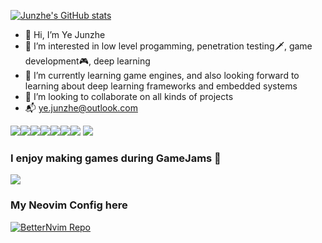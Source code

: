 [![Junzhe's GitHub stats](https://github-readme-stats-ctme-git-master-yejunzhes-projects.vercel.app/api?username=ye-junzhe&count_private=true&show_icons=true&theme=radical&bg_color=1e1e2e&text_color=cdd6f4&icon_color=cba6f7&title_color=94e2d5)](https://github.com/anuraghazra/github-readme-stats)

- 👋 Hi, I’m Ye Junzhe
- 👀 I’m interested in low level progamming, penetration testing🗡️, game development🎮, deep learning
- 🌱 I’m currently learning game engines, and also looking forward to learning about deep learning frameworks and embedded systems
- 💞️ I’m looking to collaborate on all kinds of projects
- 📬 ye.junzhe@outlook.com

<img src="https://img.shields.io/badge/C-00599C?style=for-the-badge&logo=c&logoColor=white" /><img src="https://img.shields.io/badge/Rust-000000?style=for-the-badge&logo=rust&logoColor=white" /><img src="https://img.shields.io/badge/C%23-239120?style=for-the-badge&logo=c-sharp&logoColor=white" /><img src="https://img.shields.io/badge/C%2B%2B-00599C?style=for-the-badge&logo=c%2B%2B&logoColor=white" /><img src="https://img.shields.io/badge/Lua-2C2D72?style=for-the-badge&logo=lua&logoColor=white" /><img src="https://img.shields.io/badge/NeoVim-%2357A143.svg?&style=for-the-badge&logo=neovim&logoColor=white" /><img src="https://img.shields.io/badge/Python-FFD43B?style=for-the-badge&logo=python&logoColor=blue" /> <img src="https://img.shields.io/badge/Ruby-CC342D?style=for-the-badge&logo=ruby&logoColor=white" />

### I enjoy making games during GameJams 🤠
<a href="https://hezikele.itch.io/castle-rambler">
  <img src="https://img.shields.io/badge/Itch.io-FA5C5C?style=for-the-badge&logo=itchdotio&logoColor=white" />
</a>

### My Neovim Config here
[![BetterNvim Repo](https://github-readme-stats-ctme-git-master-yejunzhes-projects.vercel.app/api/pin/?username=ye-junzhe&repo=BetterNvim&bg_color=1e1e2e&text_color=cdd6f4&icon_color=cba6f7&title_color=94e2d5)](https://github.com/ye-junzhe/BetterNvim)
                                                                                 
